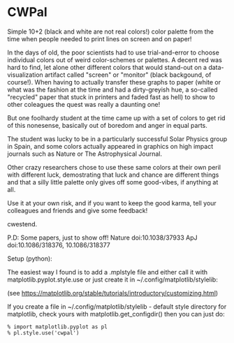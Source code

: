 # CWPal
Simple 10+2 (black and white are not real colors!) color palette from the time when people needed to print lines on screen and on paper! 

In the days of old, the poor scientists had to use trial-and-error to choose individual colors out
of weird color-schemes or palettes. A decent red was hard to find, let alone other different colors
that would stand-out on a data-visualization artifact called "screen" or "monitor" (black backgound,
of course!). When having to actually transfer these graphs to paper (white or what was the fashion 
at the time and had a dirty-greyish hue, a so-called "recycled" paper that stuck in printers and faded
fast as hell) to show to other coleagues the quest was really a daunting one!

But one foolhardy student at the time came up with a set of colors to get rid of this nonesense, 
basically out of boredom and anger in equal parts.

The student was lucky to be in a particularly successful Solar Physics group in Spain, and some colors
actually appeared in graphics on high impact journals such as Nature or The Astrophysical Journal.

Other crazy researchers chose to use these same colors at their own peril with different luck, demostrating
that luck and chance are different things and that a silly little palette only gives off some good-vibes,
if anything at all.

Use it at your own risk, and if you want to keep the good karma, tell your colleagues and friends 
and give some feedback!

cwestend.

P.D: Some papers, just to show off!
Nature doi:10.1038/37933
ApJ doi:10.1086/318376, 10.1086/318377

Setup (python):

The easiest way I found is to add a .mplstyle file and either call it with matplotlib.pyplot.style.use or just create it in ~/.config/matplotlib/stylelib:

(see https://matplotlib.org/stable/tutorials/introductory/customizing.html)

If you create a file in ~/.config/matplotlib/stylelib - default style directory for matplotlib, check yours with matplotlib.get_configdir() then you can just do:

```
% import matplotlib.pyplot as pl
% pl.style.use('cwpal')
```


